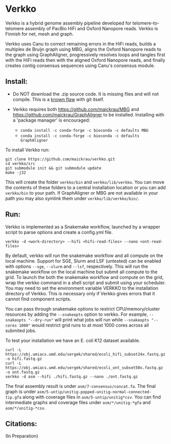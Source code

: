 # Verkko

Verkko is a hybrid genome assembly pipeline developed for
telomere-to-telomere assembly of PacBio HiFi and Oxford Nanopore reads.
Verkko is Finnish for net, mesh and graph.

Verkko uses Canu to correct remaining errors in the HiFi reads, builds a
multiplex de Bruijn graph using MBG, aligns the Oxford Nanopore reads to the
graph using GraphAligner, progressively resolves loops and tangles first with
the HiFi reads then with the aligned Oxford Nanopore reads, and finally
creates contig consensus sequences using Canu's consensus module.

## Install:

* Do NOT download the .zip source code.  It is missing files and will not compile.  This is a [known flaw](https://github.com/dear-github/dear-github/issues/214) with git itself.

* Verkko requires both https://github.com/maickrau/MBG and https://github.com/maickrau/GraphAligner to be installed. Installing with a 'package manager' is encouraged:
  * `conda install -c conda-forge -c bioconda -c defaults MBG`
  * `conda install -c conda-forge -c bioconda -c defaults GraphAligner`

To install Verkko run:

    git clone https://github.com/maickrau/verkko.git
    cd verkko/src
    git submodule init && git submodule update
    make -j32

This will create the folder `verkko/bin` and `verkko/lib/verkko`. You can move the contents of these folders to a central installation location or you can add `verkko/bin` to your path. If GraphAligner or MBG are not available in your path you may also symlink them under `verkko/lib/verkko/bin/`.

## Run:

Verkko is implemented as a Snakemake workflow, launched by a wrapper script to parse options
and create a config.yml file.

    verkko -d <work-directory> --hifi <hifi-read-files> --nano <ont-read-files>

By default, verkko will run the snakemake workflow and all compute on the local machine. Support for SGE, Slurm and LSF (untested) can be enabled with options `--sge`, `--slurm` and `--lsf`, respectively. This will run the snakemake workflow on the local machine but submit all compute to the grid. To launch the both the snakemake workflow and compute on the grid, wrap the verkko command in a shell script and submit using your scheduler.  You may need to set the environment variable VERKKO to the installation directory of Verkko.  This is necessary only if Verkko gives errors that it cannot find component scripts.

You can pass through snakemake options to restrict CPU/memory/cluster resources by adding the `--snakeopts` option to verkko. For example, `--snakeopts "--dry-run"` will print what jobs will run while `--snakeopts "--cores 1000"` would restrict grid runs to at most 1000 cores across all submited jobs.

To test your installation we have an E. coli K12 dataset available. 

    curl -L https://obj.umiacs.umd.edu/sergek/shared/ecoli_hifi_subset24x.fastq.gz -o hifi.fastq.gz
    curl -L https://obj.umiacs.umd.edu/sergek/shared/ecoli_ont_subset50x.fastq.gz -o ont.fastq.gz
    verkko -d asm --hifi ./hifi.fastq.gz --nano ./ont.fastq.gz

The final assembly result is under `asm/7-consensus/concat.fa`. The final graph is under `asm/5-untip/unitig-popped-unitig-normal-connected-tip.gfa` along with coverage files in `asm/5-untip/unitig*csv`. You can find intermediate graphs and coverage files under `asm/*/unitig-*gfa` and `asm/*/unitig-*csv`.

## Citations:
 
(In Preparation)

